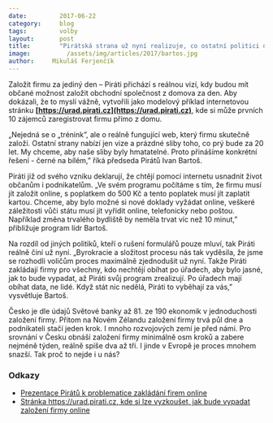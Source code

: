```yaml
---
date:         2017-06-22
category:     blog
tags:         volby
layout:       post
title:        "Pirátská strana už nyní realizuje, co ostatní politici dosud jen slibovali. Díky Pirátům teď může každý založit firmu online"
image:          /assets/img/articles/2017/bartos.jpg
author:     Mikuláš Ferjenčík
---
```


Založit firmu za jediný den – Piráti přichází s reálnou vizí, kdy budou mít občané možnost založit obchodní společnost z domova za den. Aby dokázali, že to myslí vážně, vytvořili jako modelový příklad internetovou stránku **[https://urad.pirati.cz](https://urad.pirati.cz)**, kde si může prvních 10 zájemců zaregistrovat firmu přímo z domu.

„Nejedná se o „trénink”, ale o reálně fungující web, který firmu skutečně založí. Ostatní strany nabízí jen vize a prázdné sliby toho, co prý bude za 20 let. My chceme, aby naše sliby byly hmatatelné. Proto přinášíme konkrétní řešení - černé na bílém,” říká předseda Pirátů Ivan Bartoš.

Piráti již od svého vzniku deklarují, že chtějí pomocí internetu usnadnit život občanům i podnikatelům. „Ve svém programu počítáme s tím, že firmu musí jít založit online, s poplatkem do 500 Kč a tento poplatek musí jít zaplatit kartou. Chceme, aby bylo možné si nové doklady vyžádat online, veškeré záležitosti vůči státu musí jít vyřídit online, telefonicky nebo poštou. Například změna trvalého bydliště by neměla trvat víc než 10 minut,” přibližuje program lídr Bartoš.

Na rozdíl od jiných politiků, kteří o rušení formulářů pouze mluví, tak Piráti reálně činí už nyní. „Byrokracie a složitost procesu nás tak vyděsila, že jsme se rozhodli voličům proces maximálně zjednodušit už nyní. Takže Piráti zakládají firmy pro všechny, kdo nechtějí obíhat po úřadech, aby bylo jasné, jak to bude vypadat, až Piráti svůj program zrealizují. Po úřadech mají obíhat data, ne lidé. Když stát nic nedělá, Piráti to vyběhají za vás,” vysvětluje Bartoš.

Česko je dle údajů Světové banky až 81. ze 190 ekonomik v jednoduchosti založení firmy. Přitom na Novém Zélandu založení firmy trvá půl dne a podnikateli stačí jeden krok. I mnoho rozvojových zemí je před námi. Pro srovnání v Česku obnáší založení firmy minimálně osm kroků a zabere nejméně týden, reálně spíše dva až tři. I jinde v Evropě je proces mnohem snazší. Tak proč to nejde i u nás?

### Odkazy

* [Prezentace Pirátů k problematice zakládání firem online](https://github.com/pirati-web/pirati.cz/blob/gh-pages/assets/pdf/na-urad-z-domova.pdf)
* [Stránka https://urad.pirati.cz, kde si lze vyzkoušet, jak bude vypadat založení firmy online](https://urad.pirati.cz)
